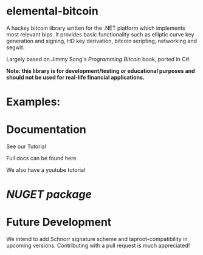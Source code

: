 # elemental-bitcoin

A hackey bitcoin library written for the .NET platform which implements most relevant bips. It provides basic functionality such as elliptic curve key
generation and signing, HD key derivation, bitcoin scripting, networking and segwit. 

Largely based on Jimmy Song's *Programming Bitcoin* book, ported in C#.


**Note: this library is for development/testing or educational purposes and should not be used for real-life financial applications.**


# **Examples:**



# **Documentation**

See our Tutorial 

Full docs can be found here

We also have a youtube tutorial

# *NUGET package*

# **Future Development**

We intend to add Schnorr signature scheme and taproot-compatibility in upcoming versions. 
Contributing with a pull request is much appreciated!
